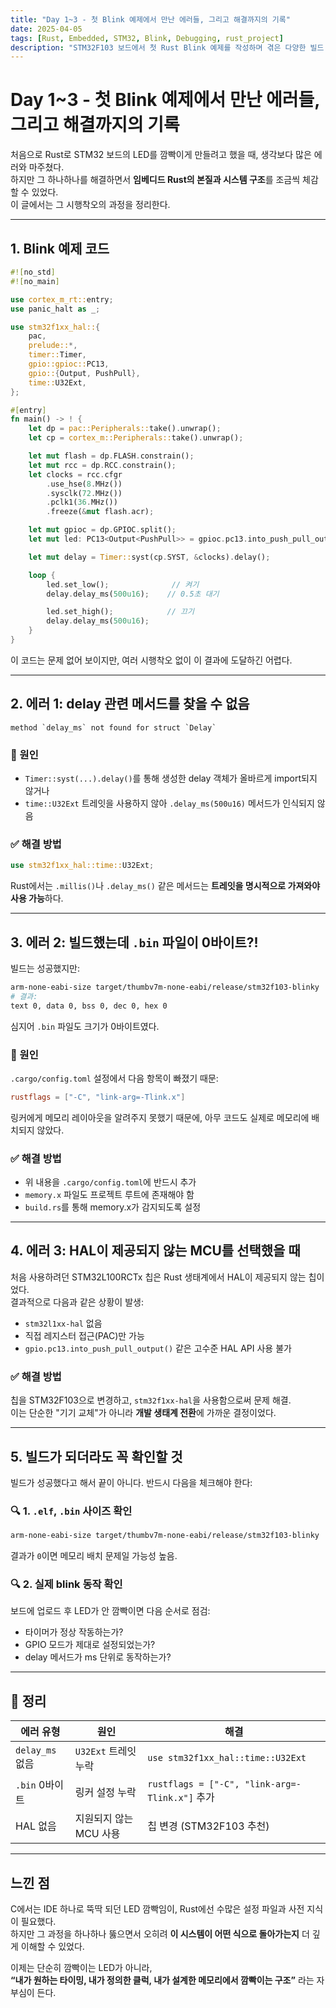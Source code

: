 ```yaml
---
title: "Day 1~3 - 첫 Blink 예제에서 만난 에러들, 그리고 해결까지의 기록"
date: 2025-04-05
tags: [Rust, Embedded, STM32, Blink, Debugging, rust_project]
description: "STM32F103 보드에서 첫 Rust Blink 예제를 작성하며 겪은 다양한 빌드 및 링크 에러들을 정리하고 해결한 과정을 공유합니다."
---
```


# Day 1~3 - 첫 Blink 예제에서 만난 에러들, 그리고 해결까지의 기록

처음으로 Rust로 STM32 보드의 LED를 깜빡이게 만들려고 했을 때, 생각보다 많은 에러와 마주쳤다.  
하지만 그 하나하나를 해결하면서 **임베디드 Rust의 본질과 시스템 구조**를 조금씩 체감할 수 있었다.  
이 글에서는 그 시행착오의 과정을 정리한다.

---

## 1. Blink 예제 코드

```rust
#![no_std]
#![no_main]

use cortex_m_rt::entry;
use panic_halt as _;

use stm32f1xx_hal::{
    pac,
    prelude::*,
    timer::Timer,
    gpio::gpioc::PC13,
    gpio::{Output, PushPull},
    time::U32Ext,
};

#[entry]
fn main() -> ! {
    let dp = pac::Peripherals::take().unwrap();
    let cp = cortex_m::Peripherals::take().unwrap();

    let mut flash = dp.FLASH.constrain();
    let mut rcc = dp.RCC.constrain();
    let clocks = rcc.cfgr
        .use_hse(8.MHz())
        .sysclk(72.MHz())
        .pclk1(36.MHz())
        .freeze(&mut flash.acr);

    let mut gpioc = dp.GPIOC.split();
    let mut led: PC13<Output<PushPull>> = gpioc.pc13.into_push_pull_output(&mut gpioc.crh);

    let mut delay = Timer::syst(cp.SYST, &clocks).delay();

    loop {
        led.set_low();              // 켜기
        delay.delay_ms(500u16);    // 0.5초 대기

        led.set_high();            // 끄기
        delay.delay_ms(500u16);
    }
}
```

이 코드는 문제 없어 보이지만, 여러 시행착오 없이 이 결과에 도달하긴 어렵다.

---

## 2. 에러 1: delay 관련 메서드를 찾을 수 없음

```text
method `delay_ms` not found for struct `Delay`
```

### 📌 원인

- `Timer::syst(...).delay()`를 통해 생성한 delay 객체가 올바르게 import되지 않거나
- `time::U32Ext` 트레잇을 사용하지 않아 `.delay_ms(500u16)` 메서드가 인식되지 않음

### ✅ 해결 방법

```rust
use stm32f1xx_hal::time::U32Ext;
```

Rust에서는 `.millis()`나 `.delay_ms()` 같은 메서드는 **트레잇을 명시적으로 가져와야 사용 가능**하다.

---

## 3. 에러 2: 빌드했는데 `.bin` 파일이 0바이트?!

빌드는 성공했지만:

```bash
arm-none-eabi-size target/thumbv7m-none-eabi/release/stm32f103-blinky
# 결과:
text 0, data 0, bss 0, dec 0, hex 0
```

심지어 `.bin` 파일도 크기가 0바이트였다.

### 📌 원인

`.cargo/config.toml` 설정에서 다음 항목이 빠졌기 때문:

```toml
rustflags = ["-C", "link-arg=-Tlink.x"]
```

링커에게 메모리 레이아웃을 알려주지 못했기 때문에, 아무 코드도 실제로 메모리에 배치되지 않았다.

### ✅ 해결 방법

- 위 내용을 `.cargo/config.toml`에 반드시 추가
- `memory.x` 파일도 프로젝트 루트에 존재해야 함
- `build.rs`를 통해 memory.x가 감지되도록 설정

---

## 4. 에러 3: HAL이 제공되지 않는 MCU를 선택했을 때

처음 사용하려던 STM32L100RCTx 칩은 Rust 생태계에서 HAL이 제공되지 않는 칩이었다.  
결과적으로 다음과 같은 상황이 발생:

- `stm32l1xx-hal` 없음
- 직접 레지스터 접근(PAC)만 가능
- `gpio.pc13.into_push_pull_output()` 같은 고수준 HAL API 사용 불가

### ✅ 해결 방법

칩을 STM32F103으로 변경하고, `stm32f1xx-hal`을 사용함으로써 문제 해결.  
이는 단순한 "기기 교체"가 아니라 **개발 생태계 전환**에 가까운 결정이었다.

---

## 5. 빌드가 되더라도 꼭 확인할 것

빌드가 성공했다고 해서 끝이 아니다. 반드시 다음을 체크해야 한다:

### 🔍 1. `.elf`, `.bin` 사이즈 확인

```bash
arm-none-eabi-size target/thumbv7m-none-eabi/release/stm32f103-blinky
```

결과가 `0`이면 메모리 배치 문제일 가능성 높음.

### 🔍 2. 실제 blink 동작 확인

보드에 업로드 후 LED가 안 깜빡이면 다음 순서로 점검:

- 타이머가 정상 작동하는가?
- GPIO 모드가 제대로 설정되었는가?
- delay 메서드가 ms 단위로 동작하는가?

---

## 🔁 정리

| 에러 유형 | 원인 | 해결 |
|-----------|------|------|
| `delay_ms` 없음 | `U32Ext` 트레잇 누락 | `use stm32f1xx_hal::time::U32Ext` |
| `.bin` 0바이트 | 링커 설정 누락 | `rustflags = ["-C", "link-arg=-Tlink.x"]` 추가 |
| HAL 없음 | 지원되지 않는 MCU 사용 | 칩 변경 (STM32F103 추천) |

---

## 느낀 점

C에서는 IDE 하나로 뚝딱 되던 LED 깜빡임이, Rust에선 수많은 설정 파일과 사전 지식이 필요했다.  
하지만 그 과정을 하나하나 뚫으면서 오히려 **이 시스템이 어떤 식으로 돌아가는지** 더 깊게 이해할 수 있었다.

이제는 단순히 깜빡이는 LED가 아니라,  
**“내가 원하는 타이밍, 내가 정의한 클럭, 내가 설계한 메모리에서 깜빡이는 구조”** 라는 자부심이 든다.